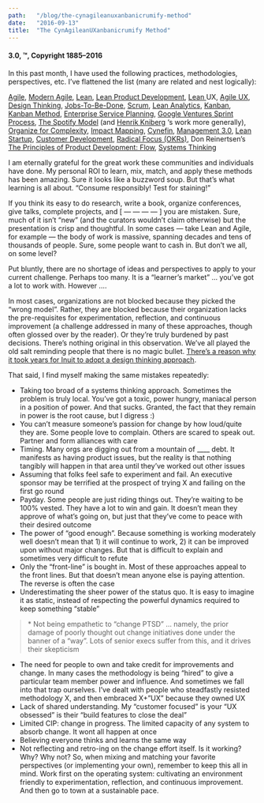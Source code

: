 ```yaml
---
path:	"/blog/the-cynagileanuxanbanicrumify-method"
date:	"2016-09-13"
title:	"The CynAgileanUXanbanicrumify Method"
---
```


#### 3.0, **™, Copyright 1885–2016**

In this past month, I have used the following practices, methodologies, perspectives, etc. I’ve flattened the list (many are related and nest logically):

[Agile](http://agilemanifesto.org/), [Modern Agile](https://www.industriallogic.com/blog/modern-agile/), [Lean](http://www.lean.org/), [Lean Product Development](http://www.npd-solutions.com/lpdpractices.html), [Lean ](http://www.jeffgothelf.com/lean-ux-book/)UX, [Agile UX](http://www.agile-ux.com/), [Design Thinking](https://designthinking.ideo.com/), [Jobs-To-Be-Done](http://www.christenseninstitute.org/key-concepts/jobs-to-be-done/), [Scrum](https://www.scrumalliance.org/why-scrum), [Lean Analytics](http://leananalyticsbook.com/), [Kanban](https://en.wikipedia.org/wiki/Kanban), [Kanban Method](http://www.djaa.com/principles-kanban-method-0), [Enterprise Service Planning](http://www.djaa.com/introducing-enterprise-services-planning), [Google Ventures Sprint Process](http://www.thesprintbook.com/), [The Spotify Model](https://labs.spotify.com/2014/03/27/spotify-engineering-culture-part-1/) (and [Henrik Kniberg](https://medium.com/u/3ccad081c81a) ‘s work more generally), [Organize for Complexity](http://www.organizeforcomplexity.com/), [Impact Mapping](https://www.impactmapping.org/), [Cynefin](https://www.infoq.com/articles/cynefin-introduction), [Management 3.0](https://management30.com/product/management30/), [Lean Startup](http://theleanstartup.com/), [Customer Development](https://steveblank.com/2012/03/29/nail-the-customer-development-manifesto/), [Radical Focus (OKRs)](http://eleganthack.com/radical-focus-is-here/), Don Reinertsen’s [The Principles of Product Development: Flow](http://www.leanproductflow.com/), [Systems Thinking](http://www.thwink.org/sustain/glossary/SystemsThinking.htm)

I am eternally grateful for the great work these communities and individuals have done. My personal ROI to learn, mix, match, and apply these methods has been amazing. Sure it looks like a buzzword soup. But that’s what learning is all about. “Consume responsibly! Test for staining!”

If you think its easy to do research, write a book, organize conferences, give talks, complete projects, and [ — — — — ] you are mistaken. Sure, much of it isn’t “new” (and the curators wouldn’t claim otherwise) but the presentation is crisp and thoughtful. In some cases — take Lean and Agile, for example — the body of work is massive, spanning decades and tens of thousands of people. Sure, some people want to cash in. But don’t we all, on some level?

Put bluntly, there are no shortage of ideas and perspectives to apply to your current challenge. Perhaps too many. It is a “learner’s market” … you’ve got a lot to work with. However ….

In most cases, organizations are not blocked because they picked the “wrong model”. Rather, they are blocked because their organization lacks the pre-requisites for experimentation, reflection, and continuous improvement (a challenge addressed in many of these approaches, though often glossed over by the reader). Or they’re truly burdened by past decisions. There’s nothing original in this observation. We’ve all played the old salt reminding people that there is no magic bullet. [There’s a reason why it took years for Inuit to adopt a design thinking approach](https://hbr.org/2015/01/intuits-ceo-on-building-a-design-driven-company).

That said, I find myself making the same mistakes repeatedly:

* Taking too broad of a systems thinking approach. Sometimes the problem is truly local. You’ve got a toxic, power hungry, maniacal person in a position of power. And that sucks. Granted, the fact that they remain in power is the root cause, but I digress :)
* You can’t measure someone’s passion for change by how loud/quite they are. Some people love to complain. Others are scared to speak out. Partner and form alliances with care
* Timing. Many orgs are digging out from a mountain of \_\_\_\_ debt. It manifests as having product issues, but the reality is that nothing tangibly will happen in that area until they’ve worked out other issues
* Assuming that folks feel safe to experiment and fail. An executive sponsor may be terrified at the prospect of trying X and failing on the first go round
* Payday. Some people are just riding things out. They’re waiting to be 100% vested. They have a lot to win and gain. It doesn’t mean they approve of what’s going on, but just that they’ve come to peace with their desired outcome
* The power of “good enough”. Because something is working moderately well doesn’t mean that 1) it will continue to work, 2) it can be improved upon without major changes. But that is difficult to explain and sometimes very difficult to refute
* Only the “front-line” is bought in. Most of these approaches appeal to the front lines. But that doesn’t mean anyone else is paying attention. The reverse is often the case
* Underestimating the sheer power of the status quo. It is easy to imagine it as static, instead of respecting the powerful dynamics required to keep something “stable”

> [](https://twitter.com/johncutlefish/status/772044832747294720)* Not being empathetic to “change PTSD” … namely, the prior damage of poorly thought out change initiatives done under the banner of a “way”. Lots of senior execs suffer from this, and it drives their skepticism
* The need for people to own and take credit for improvements and change. In many cases the methodology is being “hired” to give a particular team member power and influence. And sometimes we fall into that trap ourselves. I’ve dealt with people who steadfastly resisted methodology X, and then embraced X+”UX” because they owned UX
* Lack of shared understanding. My “customer focused” is your “UX obsessed” is their “build features to close the deal”
* Limited CIP: change in progress. The limited capacity of any system to absorb change. It wont all happen at once
* Believing everyone thinks and learns the same way
* Not reflecting and retro-ing on the change effort itself. Is it working? Why? Why not?
So, when mixing and matching your favorite perspectives (or implementing your own), remember to keep this all in mind. Work first on the operating system: cultivating an environment friendly to experimentation, reflection, and continuous improvement. And then go to town at a sustainable pace.

